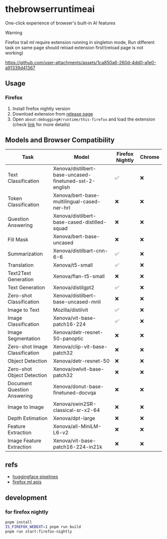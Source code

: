 # thebrowserruntimeai

One-click experience of browser's built-in AI features

> [!WARNING]  
Firefox trail ml require extension running in singleton mode, Run different task on same page should reload extension first!(reload page is not working)

https://github.com/user-attachments/assets/1ca850a6-260d-4dd0-a1e0-a91339d41367

## Usage

### Firefox

1. Install firefox nightly version
2. Download extension from [release page](https://github.com/thebrowserruntime/thebrowserruntimeai/releases)
3. Open `about:debugging#/runtime/this-firefox` and load the extension (check [link](https://extensionworkshop.com/documentation/develop/temporary-installation-in-firefox/) for more details)

## Models and Browser Compatibility

| Task | Model | Firefox Nightly | Chrome |
|------|-------|---------|--------|
| Text Classification | Xenova/distilbert-base-uncased-finetuned-sst-2-english | ✅ | ❌ |
| Token Classification | Xenova/bert-base-multilingual-cased-ner-hrl | ❌ | ❌ |
| Question Answering | Xenova/distilbert-base-cased-distilled-squad | ❌ | ❌ |
| Fill Mask | Xenova/bert-base-uncased | ❌ | ❌ |
| Summarization | Xenova/distilbart-cnn-6-6 | ✅ | ❌ |
| Translation | Xenova/t5-small | ✅ | ❌ |
| Text2Text Generation | Xenova/flan-t5-small | ❌ | ❌ |
| Text Generation | Xenova/distilgpt2 | ✅ | ❌ |
| Zero-shot Classification | Xenova/distilbert-base-uncased-mnli | ❌ | ❌ |
| Image to Text | Mozilla/distilvit | ✅ | ❌ |
| Image Classification | Xenova/vit-base-patch16-224 | ✅ | ❌ |
| Image Segmentation | Xenova/detr-resnet-50-panoptic | ❌ | ❌ |
| Zero-shot Image Classification | Xenova/clip-vit-base-patch32 | ❌ | ❌ |
| Object Detection | Xenova/detr-resnet-50 | ❌ | ❌ |
| Zero-shot Object Detection | Xenova/owlvit-base-patch32 | ❌ | ❌ |
| Document Question Answering | Xenova/donut-base-finetuned-docvqa | ❌ | ❌ |
| Image to Image | Xenova/swin2SR-classical-sr-x2-64 | ❌ | ❌ |
| Depth Estimation | Xenova/dpt-large | ❌ | ❌ |
| Feature Extraction | Xenova/all-MiniLM-L6-v2 | ❌ | ❌ |
| Image Feature Extraction | Xenova/vit-base-patch16-224-in21k | ❌ | ❌ |

## refs

- [huggingface pipelines](https://huggingface.co/docs/transformers.js/api/pipelines#module_pipelines.TranslationPipeline)
- [firefox ml apis](https://firefox-source-docs.mozilla.org/toolkit/components/ml/extensions.html#webextensions-ai-api)

## development

### for firefox nightly

```bash
pnpm install
IS_FIREFOX_WEBEXT=1 pnpm run build
pnpm run start:firefox-nightly
```
